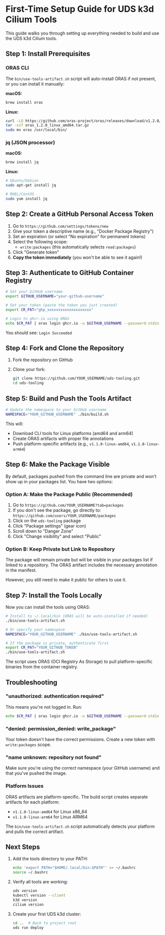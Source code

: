 # First-Time Setup Guide for UDS k3d Cilium Tools

This guide walks you through setting up everything needed to build and use the UDS k3d Cilium tools.

## Step 1: Install Prerequisites

### ORAS CLI

The `bin/use-tools-artifact.sh` script will auto-install ORAS if not present, or you can install it manually:

**macOS:**
```bash
brew install oras
```

**Linux:**
```bash
curl -LO https://github.com/oras-project/oras/releases/download/v1.2.0/oras_1.2.0_linux_amd64.tar.gz
tar -xzf oras_1.2.0_linux_amd64.tar.gz
sudo mv oras /usr/local/bin/
```

### jq (JSON processor)

**macOS:**
```bash
brew install jq
```

**Linux:**
```bash
# Ubuntu/Debian
sudo apt-get install jq

# RHEL/CentOS
sudo yum install jq
```

## Step 2: Create a GitHub Personal Access Token

1. Go to `https://github.com/settings/tokens/new`
2. Give your token a descriptive name (e.g., "Docker Package Registry")
3. Set an expiration (or select "No expiration" for permanent tokens)
4. Select the following scope:
   - `write:packages` (this automatically selects `read:packages`)
5. Click "Generate token"
6. **Copy the token immediately** (you won't be able to see it again!)

## Step 3: Authenticate to GitHub Container Registry

```bash
# Set your GitHub username
export GITHUB_USERNAME="your-github-username"

# Set your token (paste the token you just created)
export CR_PAT="ghp_xxxxxxxxxxxxxxxxxxxx"

# Login to ghcr.io using ORAS
echo $CR_PAT | oras login ghcr.io -u $GITHUB_USERNAME --password-stdin
```

You should see: `Login Succeeded`

## Step 4: Fork and Clone the Repository

1. Fork the repository on GitHub
2. Clone your fork:

   ```bash
   git clone https://github.com/YOUR_USERNAME/uds-tooling.git
   cd uds-tooling
   ```

## Step 5: Build and Push the Tools Artifact

```bash
# Update the namespace to your GitHub username
NAMESPACE="YOUR_GITHUB_USERNAME" ./bin/build.sh
```

This will:

- Download CLI tools for Linux platforms (amd64 and arm64)
- Create ORAS artifacts with proper file annotations
- Push platform-specific artifacts (e.g., `v1.1.0-linux-amd64`, `v1.1.0-linux-arm64`)

## Step 6: Make the Package Visible

By default, packages pushed from the command line are private and won't show up in your packages list. You have two options:

### Option A: Make the Package Public (Recommended)

1. Go to `https://github.com/YOUR_USERNAME?tab=packages`
2. If you don't see the package, go directly to: `https://github.com/users/YOUR_USERNAME/packages`
3. Click on the `uds-tooling` package
4. Click "Package settings" (gear icon)
5. Scroll down to "Danger Zone"
6. Click "Change visibility" and select "Public"

### Option B: Keep Private but Link to Repository

The package will remain private but will be visible in your packages list if linked to a repository. The ORAS artifact includes the necessary annotation in the manifest.

However, you still need to make it public for others to use it.

## Step 7: Install the Tools Locally

Now you can install the tools using ORAS:

```bash
# Install to ~/.local/bin (ORAS will be auto-installed if needed)
./bin/use-tools-artifact.sh

# Or specify your namespace
NAMESPACE="YOUR_GITHUB_USERNAME" ./bin/use-tools-artifact.sh

# If the package is private, authenticate first
export CR_PAT="YOUR_GITHUB_TOKEN"
./bin/use-tools-artifact.sh
```

The script uses ORAS (OCI Registry As Storage) to pull platform-specific binaries from the container registry.

## Troubleshooting

### "unauthorized: authentication required"

This means you're not logged in. Run:

```bash
echo $CR_PAT | oras login ghcr.io -u $GITHUB_USERNAME --password-stdin
```

### "denied: permission_denied: write_package"

Your token doesn't have the correct permissions. Create a new token with `write:packages` scope.

### "name unknown: repository not found"

Make sure you're using the correct namespace (your GitHub username) and that you've pushed the image.

### Platform Issues

ORAS artifacts are platform-specific. The build script creates separate artifacts for each platform:

- `v1.1.0-linux-amd64` for Linux x86_64
- `v1.1.0-linux-arm64` for Linux ARM64

The `bin/use-tools-artifact.sh` script automatically detects your platform and pulls the correct artifact.

## Next Steps

1. Add the tools directory to your PATH:

   ```bash
   echo 'export PATH="$HOME/.local/bin:$PATH"' >> ~/.bashrc
   source ~/.bashrc
   ```

2. Verify all tools are working:

   ```bash
   uds version
   kubectl version --client
   k3d version
   cilium version
   ```

3. Create your first UDS k3d cluster:

   ```bash
   cd ..  # Back to project root
   uds run deploy
   ```
